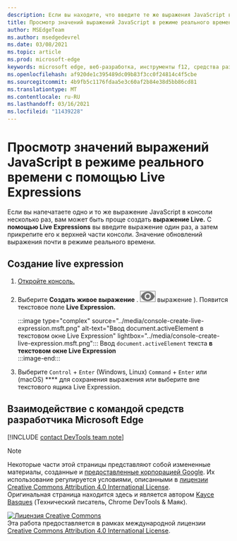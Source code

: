 ```yaml
---
description: Если вы находите, что введите те же выражения JavaScript в консоль несколько раз, попробуйте Live Expressions вместо этого.
title: Просмотр значений выражений JavaScript в режиме реального времени с помощью Live Expressions
author: MSEdgeTeam
ms.author: msedgedevrel
ms.date: 03/08/2021
ms.topic: article
ms.prod: microsoft-edge
keywords: microsoft edge, веб-разработка, инструменты f12, средства разработчика
ms.openlocfilehash: af920de1c395489dc09b83f3cc0f24814c4f5cbe
ms.sourcegitcommit: 4b9fb5c1176fdaa5e3c60af2b84e38d5bb86cd81
ms.translationtype: MT
ms.contentlocale: ru-RU
ms.lasthandoff: 03/16/2021
ms.locfileid: "11439228"
---
```

<!-- Copyright Kayce Basques 

   Licensed under the Apache License, Version 2.0 (the "License");
   you may not use this file except in compliance with the License.
   You may obtain a copy of the License at

       https://www.apache.org/licenses/LICENSE-2.0

   Unless required by applicable law or agreed to in writing, software
   distributed under the License is distributed on an "AS IS" BASIS,
   WITHOUT WARRANTIES OR CONDITIONS OF ANY KIND, either express or implied.
   See the License for the specific language governing permissions and
   limitations under the License.  -->

# <a name="watch-javascript-expression-values-in-real-time-with-live-expressions"></a>Просмотр значений выражений JavaScript в режиме реального времени с помощью Live Expressions  

Если вы напечатаете одно и то же выражение JavaScript в консоли несколько раз, вам может быть проще создать **выражение Live.**  С **помощью Live Expressions** вы введите выражение один раз, а затем прикрепите его к верхней части консоли.  Значение обновлений выражения почти в режиме реального времени.  

## <a name="create-a-live-expression"></a>Создание live expression  

1.  [Откройте консоль.][DevToolsConsoleReferenceOpenConsole]  
1.  Выберите **Создать живое выражение** \. ![ Создайте живое ](../media/create-live-expression-icon.msft.png) выражение \).  Появится текстовое поле **Live Expression.**  
    
    :::image type="complex" source="../media/console-create-live-expression.msft.png" alt-text="Ввод document.activeElement в текстовом окне Live Expression" lightbox="../media/console-create-live-expression.msft.png":::
       Ввод `document.activeElement` текста **в текстовом окне Live Expression**  
    :::image-end:::  
    
1.  Выберите `Control` + `Enter` \(Windows, Linux\) `Command` + `Enter` или \(macOS\) **** для сохранения выражения или выберите вне текстового ящика Live Expression.  

## <a name="getting-in-touch-with-the-microsoft-edge-devtools-team"></a>Взаимодействие с командой средств разработчика Microsoft Edge  

[!INCLUDE [contact DevTools team note](../includes/contact-devtools-team-note.md)]  

<!-- links -->  

[DevToolsConsoleReferenceOpenConsole]: ./reference.md#open-the-console "Откройте консоль — справочный | Документы Майкрософт"  

> [!NOTE]
> Некоторые части этой страницы представляют собой измененные материалы, созданные и [предоставленные корпорацией Google][GoogleSitePolicies]. Их использование регулируется условиями, описанными в [лицензии Creative Commons Attribution 4.0 International License][CCA4IL].  
> Оригинальная страница [](https://developers.google.com/web/tools/chrome-devtools/console/live-expressions) находится здесь и является автором [Kayce Basques][KayceBasques] \(Технический писатель, Chrome DevTools \& Маяк\).  

[![Лицензия Creative Commons][CCby4Image]][CCA4IL]  
Эта работа предоставляется в рамках международной лицензии [Creative Commons Attribution 4.0 International License][CCA4IL].  

[CCA4IL]: https://creativecommons.org/licenses/by/4.0  
[CCby4Image]: https://i.creativecommons.org/l/by/4.0/88x31.png  
[GoogleSitePolicies]: https://developers.google.com/terms/site-policies  
[KayceBasques]: https://developers.google.com/web/resources/contributors/kaycebasques  
